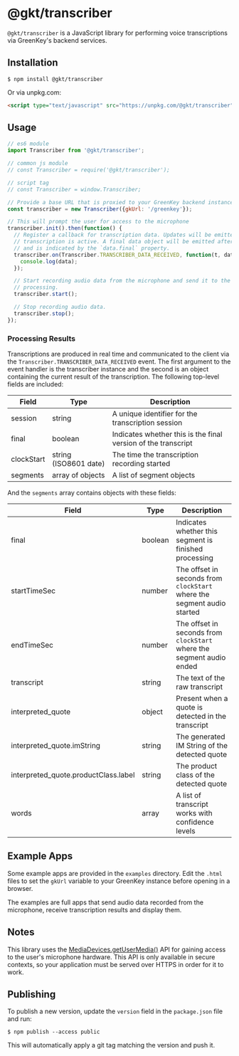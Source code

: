 # @gkt/transcriber

`@gkt/transcriber` is a JavaScript library for performing voice transcriptions via GreenKey's
backend services.

## Installation

```
$ npm install @gkt/transcriber 
```

Or via unpkg.com:

```html
<script type="text/javascript" src="https://unpkg.com/@gkt/transcriber"></script>
```

## Usage

```javascript
// es6 module
import Transcriber from '@gkt/transcriber';

// common js module
// const Transcriber = require('@gkt/transcriber');

// script tag
// const Transcriber = window.Transcriber;

// Provide a base URL that is proxied to your GreenKey backend instance
const transcriber = new Transcriber({gkUrl: '/greenkey'});

// This will prompt the user for access to the microphone
transcriber.init().then(function() {
  // Register a callback for transcription data. Updates will be emitted periodically while a
  // transcription is active. A final data object will be emitted after the transcription is stopped
  // and is indicated by the `data.final` property.
  transcriber.on(Transcriber.TRANSCRIBER_DATA_RECEIVED, function(t, data) {
    console.log(data);
  });

  // Start recording audio data from the microphone and send it to the GreenKey backend for
  // processing.
  transcriber.start();

  // Stop recording audio data.
  transcriber.stop();
});
```

### Processing Results

Transcriptions are produced in real time and communicated to the client via the
`Transcriber.TRANSCRIBER_DATA_RECEIVED` event. The first argument to the event handler is the
transcriber instance and the second is an object containing the current result of the transcription.
The following top-level fields are included:

| Field | Type | Description |
| ----- | ---- | ----------- |
| session | string | A unique identifier for the transcription session |
| final | boolean | Indicates whether this is the final version of the transcript |
| clockStart | string (ISO8601 date) | The time the transcription recording started |
| segments | array of objects | A list of segment objects |

And the `segments` array contains objects with these fields:

| Field | Type | Description |
| ----- | ---- | ----------- |
| final | boolean | Indicates whether this segment is finished processing |
| startTimeSec | number | The offset in seconds from `clockStart` where the segment audio started |
| endTimeSec | number | The offset in seconds from `clockStart` where the segment audio ended |
| transcript | string | The text of the raw transcript |
| interpreted_quote | object | Present when a quote is detected in the transcript |
| interpreted_quote.imString | string | The generated IM String of the detected quote |
| interpreted_quote.productClass.label | string | The product class of the detected quote |
| words | array | A list of transcript works with confidence levels |

## Example Apps

Some example apps are provided in the `examples` directory. Edit the `.html` files to set the
`gkUrl` variable to your GreenKey instance before opening in a browser.

The examples are full apps that send audio data recorded from the microphone, receive transcription
results and display them.

## Notes

This library uses the [MediaDevices.getUserMedia()](https://developer.mozilla.org/en-US/docs/Web/API/MediaDevices/getUserMedia)
API for gaining access to the user's microphone hardware. This API is only available in secure
contexts, so your application must be served over HTTPS in order for it to work.

## Publishing

To publish a new version, update the `version` field in the `package.json` file and run:

```
$ npm publish --access public
```

This will automatically apply a git tag matching the version and push it.
